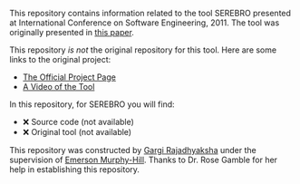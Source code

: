 This repository contains information related to the tool SEREBRO presented at International Conference on Software Engineering, 2011. The tool was originally presented in [this paper](http://dl.acm.org/citation.cfm?doid=1985793.1985982).

This repository _is not_ the original repository for this tool. Here are some links to the original project:
* [The Official Project Page](http://www.seat.utulsa.edu/?page_id=42)
* [A Video of the Tool](https://www.youtube.com/watch?v=h41F9hxMMVA)

In this repository, for SEREBRO you will find:
* :x: Source code (not available)
* :x: Original tool (not available)


This repository was constructed by [Gargi Rajadhyaksha](https://github.com/gsrajadh/) under the supervision of [Emerson Murphy-Hill](https://github.com/CaptainEmerson). Thanks to Dr. Rose Gamble for her help in establishing this repository. 
